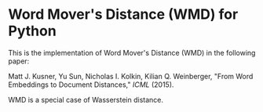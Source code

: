Word Mover's Distance (WMD) for Python
======================================

This is the implementation of Word Mover's Distance (WMD) in the following paper:

Matt J. Kusner, Yu Sun, Nicholas I. Kolkin, Kilian Q. Weinberger, "From Word Embeddings to Document Distances," *ICML* (2015).

WMD is a special case of Wasserstein distance.
